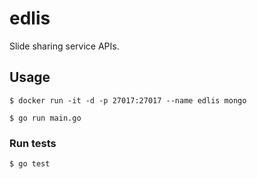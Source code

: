 # edlis

Slide sharing service APIs.

## Usage

```console
$ docker run -it -d -p 27017:27017 --name edlis mongo
```

```console
$ go run main.go
```

### Run tests

```console
$ go test
```

